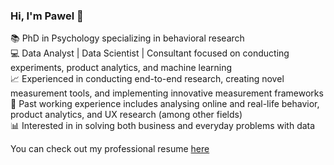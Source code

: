 ### Hi, I'm Pawel 👋

📚 PhD in Psychology specializing in behavioral research <br/>
💻 Data Analyst | Data Scientist | Consultant focused on conducting experiments, product analytics, and machine learning <br/>
📈 Experienced in conducting end-to-end research, creating novel measurement tools, and implementing innovative measurement frameworks <br/>
💼 Past working experience includes analysing online and real-life behavior, product analytics, and UX research (among other fields) <br/>
📊 Interested in in solving both business and everyday problems with data <br/>

You can check out my professional resume [here](pawel-tomczak.hithub.io)
